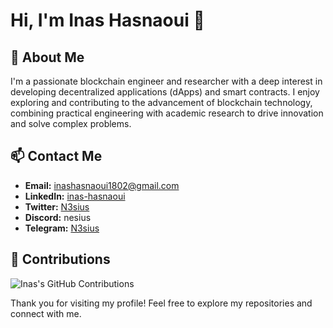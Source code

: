 # Hi, I'm Inas Hasnaoui 👋

## 🚀 About Me
I'm a passionate blockchain engineer and researcher with a deep interest in developing decentralized applications (dApps) and smart contracts. I enjoy exploring and contributing to the advancement of blockchain technology, combining practical engineering with academic research to drive innovation and solve complex problems.

## 📫 Contact Me
- **Email:** inashasnaoui1802@gmail.com
- **LinkedIn:** [inas-hasnaoui](https://www.linkedin.com/in/inas-hasnaoui/)
- **Twitter:** [N3sius](https://x.com/N3sius)
- **Discord:** nesius
- **Telegram:** [N3sius](https://t.me/N3sius)

## 🌱 Contributions
![Inas's GitHub Contributions](https://github-readme-streak-stats.herokuapp.com/?user=in45&theme=merko&count_private=true)

Thank you for visiting my profile! Feel free to explore my repositories and connect with me.
